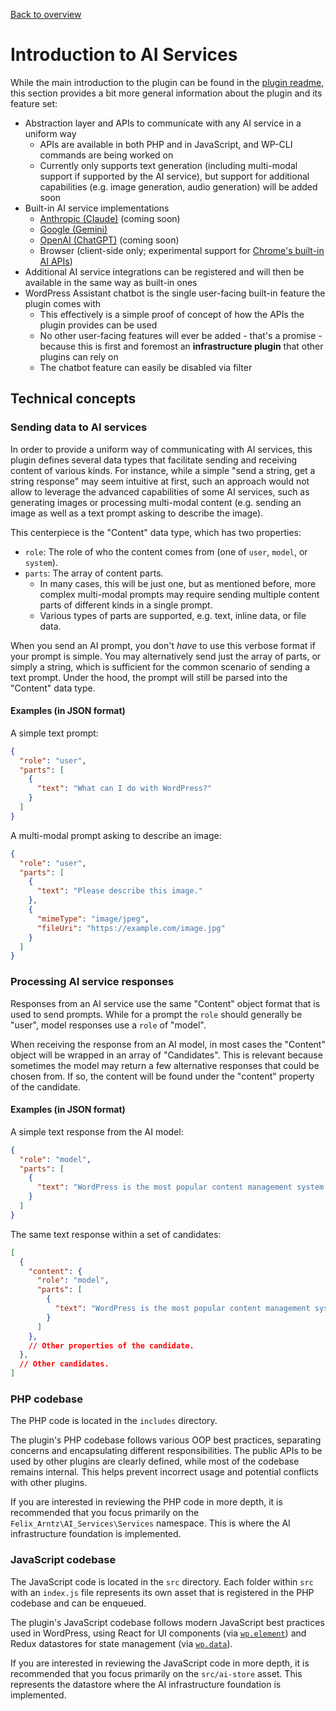 [Back to overview](./README.md)

# Introduction to AI Services

While the main introduction to the plugin can be found in the [plugin readme](../README.md), this section provides a bit more general information about the plugin and its feature set:

* Abstraction layer and APIs to communicate with any AI service in a uniform way
  * APIs are available in both PHP and in JavaScript, and WP-CLI commands are being worked on
  * Currently only supports text generation (including multi-modal support if supported by the AI service), but support for additional capabilities (e.g. image generation, audio generation) will be added soon
* Built-in AI service implementations
  * [Anthropic (Claude)](https://www.anthropic.com/claude) (coming soon)
  * [Google (Gemini)](https://ai.google.dev/gemini-api)
  * [OpenAI (ChatGPT)](https://openai.com/chatgpt/) (coming soon)
  * Browser (client-side only; experimental support for [Chrome's built-in AI APIs](https://developer.chrome.com/docs/ai/built-in-apis))
* Additional AI service integrations can be registered and will then be available in the same way as built-in ones
* WordPress Assistant chatbot is the single user-facing built-in feature the plugin comes with
  * This effectively is a simple proof of concept of how the APIs the plugin provides can be used
  * No other user-facing features will ever be added - that's a promise - because this is first and foremost an **infrastructure plugin** that other plugins can rely on
  * The chatbot feature can easily be disabled via filter

## Technical concepts

### Sending data to AI services

In order to provide a uniform way of communicating with AI services, this plugin defines several data types that facilitate sending and receiving content of various kinds. For instance, while a simple "send a string, get a string response" may seem intuitive at first, such an approach would not allow to leverage the advanced capabilities of some AI services, such as generating images or processing multi-modal content (e.g. sending an image as well as a text prompt asking to describe the image).

This centerpiece is the "Content" data type, which has two properties:
* `role`: The role of who the content comes from (one of `user`, `model`, or `system`).
* `parts`: The array of content parts.
  * In many cases, this will be just one, but as mentioned before, more complex multi-modal prompts may require sending multiple content parts of different kinds in a single prompt.
  * Various types of parts are supported, e.g. text, inline data, or file data.

When you send an AI prompt, you don't _have_ to use this verbose format if your prompt is simple. You may alternatively send just the array of parts, or simply a string, which is sufficient for the common scenario of sending a text prompt. Under the hood, the prompt will still be parsed into the "Content" data type.

#### Examples (in JSON format)

A simple text prompt:
```json
{
  "role": "user",
  "parts": [
    {
      "text": "What can I do with WordPress?"
    }
  ]
}
```

A multi-modal prompt asking to describe an image:
```json
{
  "role": "user",
  "parts": [
    {
      "text": "Please describe this image."
    },
    {
      "mimeType": "image/jpeg",
      "fileUri": "https://example.com/image.jpg"
    }
  ]
}
```

### Processing AI service responses

Responses from an AI service use the same "Content" object format that is used to send prompts. While for a prompt the `role` should generally be "user", model responses use a `role` of "model".

When receiving the response from an AI model, in most cases the "Content" object will be wrapped in an array of "Candidates". This is relevant because sometimes the model may return a few alternative responses that could be chosen from. If so, the content will be found under the "content" property of the candidate.

#### Examples (in JSON format)

A simple text response from the AI model:
```json
{
  "role": "model",
  "parts": [
    {
      "text": "WordPress is the most popular content management system in the world."
    }
  ]
}
```

The same text response within a set of candidates:
```json
[
  {
    "content": {
      "role": "model",
      "parts": [
        {
          "text": "WordPress is the most popular content management system in the world."
        }
      ]
    },
    // Other properties of the candidate.
  },
  // Other candidates.
]
```

### PHP codebase

The PHP code is located in the `includes` directory.

The plugin's PHP codebase follows various OOP best practices, separating concerns and encapsulating different responsibilities. The public APIs to be used by other plugins are clearly defined, while most of the codebase remains internal. This helps prevent incorrect usage and potential conflicts with other plugins.

If you are interested in reviewing the PHP code in more depth, it is recommended that you focus primarily on the `Felix_Arntz\AI_Services\Services` namespace. This is where the AI infrastructure foundation is implemented.

### JavaScript codebase

The JavaScript code is located in the `src` directory. Each folder within `src` with an `index.js` file represents its own asset that is registered in the PHP codebase and can be enqueued.

The plugin's JavaScript codebase follows modern JavaScript best practices used in WordPress, using React for UI components (via [`wp.element`](https://www.npmjs.com/package/@wordpress/element)) and Redux datastores for state management (via [`wp.data`](https://www.npmjs.com/package/@wordpress/data)).

If you are interested in reviewing the JavaScript code in more depth, it is recommended that you focus primarily on the `src/ai-store` asset. This represents the datastore where the AI infrastructure foundation is implemented.
